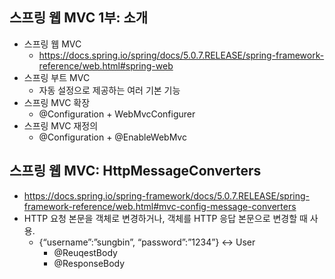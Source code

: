 ## 스프링 웹 MVC 1부: 소개
- 스프링 웹 MVC
    * https://docs.spring.io/spring/docs/5.0.7.RELEASE/spring-framework-reference/web.html#spring-web
- 스프링 부트 MVC
    * 자동 설정으로 제공하는 여러 기본 기능
- 스프링 MVC 확장
    * @Configuration + WebMvcConfigurer
- 스프링 MVC 재정의
    * @Configuration + @EnableWebMvc

## 스프링 웹 MVC: HttpMessageConverters
- https://docs.spring.io/spring-framework/docs/5.0.7.RELEASE/spring-framework-reference/web.html#mvc-config-message-converters
- HTTP 요청 본문을 객체로 변경하거나, 객체를 HTTP 응답 본문으로 변경할 때 사용.
  * {“username”:”sungbin”, “password”:”1234”} <-> User
    * @ReuqestBody
    * @ResponseBody